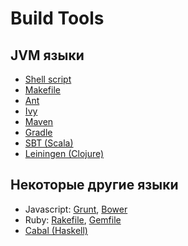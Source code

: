 # Build Tools
## JVM языки
* [Shell script](https://github.com/aspnet/Identity/blob/dev/build.sh)
* [Makefile](https://github.com/antirez/redis/blob/unstable/src/Makefile)
* [Ant](https://github.com/allure-examples/allure-ant-testng-example/blob/master/build.xml)
* [Ivy](https://github.com/allure-examples/allure-ant-testng-example/blob/master/ivy.xml)
* [Maven](https://github.com/allure-examples/allure-junit-example/blob/master/pom.xml)
* [Gradle](https://github.com/allure-examples/allure-gradle-testng-example/blob/master/build.gradle)
* [SBT (Scala)](https://github.com/allure-examples/allure-scalatest-example/blob/master/build.sbt)
* [Leiningen (Clojure)](https://github.com/marick/Midje/blob/master/project.clj)

## Некоторые другие языки
* Javascript: [Grunt](https://github.com/angular/angular.js/blob/master/Gruntfile.js), [Bower](https://github.com/angular/angular.js/blob/master/bower.json)
* Ruby: [Rakefile](https://github.com/rails/rails/blob/master/Rakefile), [Gemfile](https://github.com/rails/rails/blob/master/Gemfile)
* [Cabal (Haskell)](https://github.com/jgm/pandoc/blob/master/pandoc.cabal)
